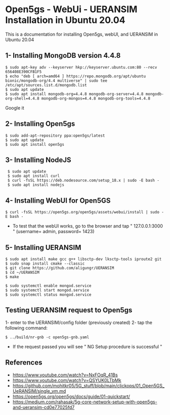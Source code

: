 
# Open5gs - WebUi - UERANSIM Installation in Ubuntu 20.04

This is a documentation for installing Open5gs, webUI, and UERANSIM in Ubuntu 20.04

## 1- Installing MongoDB version 4.4.8

```
$ sudo apt-key adv --keyserver hkp://keyserver.ubuntu.com:80 --recv 656408E390CFB1F5
$ echo "deb [ arch=amd64 ] https://repo.mongodb.org/apt/ubuntu bionic/mongodb-org/4.4 multiverse" | sudo tee /etc/apt/sources.list.d/mongodb.list
$ sudo apt update
$ sudo apt install mongodb-org=4.4.8 mongodb-org-server=4.4.8 mongodb-org-shell=4.4.8 mongodb-org-mongos=4.4.8 mongodb-org-tools=4.4.8
```

Google it 

## 2- Installing Open5gs

```
$ sudo add-apt-repository ppa:open5gs/latest
$ sudo apt update
$ sudo apt install open5gs

```


## 3- Installing NodeJS

```
 $ sudo apt update
 $ sudo apt install curl
 $ curl -fsSL https://deb.nodesource.com/setup_18.x | sudo -E bash -
 $ sudo apt install nodejs

```


## 4- Installing WebUI for Open5GS

```
$ curl -fsSL https://open5gs.org/open5gs/assets/webui/install | sudo -E bash -
```

- To test that the webUI works, go to the browser and tap " 127.0.0.1:3000 " (username= admin, password= 1423)


## 5- Installing UERANSIM

```
$ sudo apt install make gcc g++ libsctp-dev lksctp-tools iproute2 git
$ sudo snap install cmake --classic
$ git clone https://github.com/aligungr/UERANSIM
$ cd ~/UERANSIM
$ make
```

```
$ sudo systemctl enable mongod.service
$ sudo systemctl start mongod.service
$ sudo systemctl status mongod.service
```

## Testing UERANSIM request to Open5gs

1- enter to the UERANSIM/config folder (previously created)
2- tap the following command:

```
$ ../build/nr-gnb -c open5gs-gnb.yaml
```

- If the request passed you will see " NG Setup procedure is successful "




## References
- https://www.youtube.com/watch?v=NxFOqR_41Bs
- https://www.youtube.com/watch?v=QSYUK0LTbMk
- https://github.com/mohitkr05/5G_stuff/blob/main/clickops/01_Open5GS_UeRANSIM/single_vm.md
- https://open5gs.org/open5gs/docs/guide/01-quickstart/
- https://medium.com/rahasak/5g-core-network-setup-with-open5gs-and-ueransim-cd0e77025fd7
